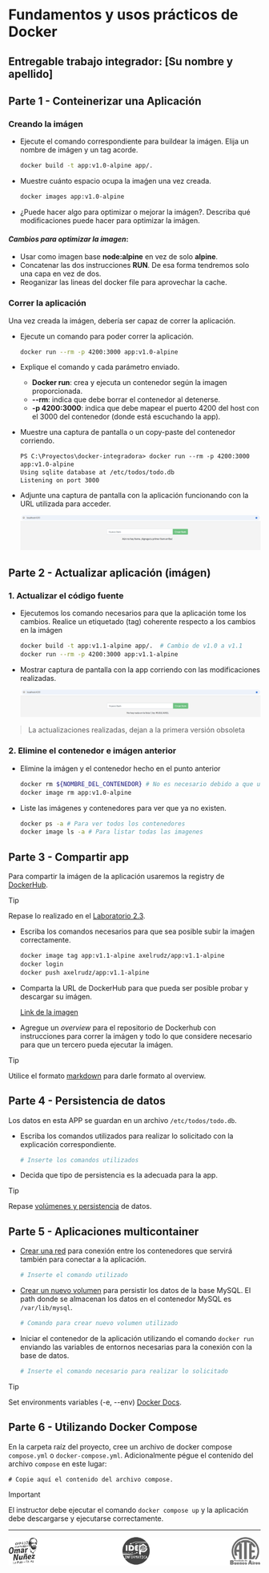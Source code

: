 # Fundamentos y usos prácticos de Docker

## Entregable trabajo integrador: [Su nombre y apellido]


## Parte 1 - Conteinerizar una Aplicación


### Creando la imágen

- Ejecute el comando correspondiente para buildear la imágen. Elija un nombre de imágen y un tag acorde. 

    ```bash
    docker build -t app:v1.0-alpine app/.
    ```
- Muestre cuánto espacio ocupa la imaǵen una vez creada.

    ```bash
    docker images app:v1.0-alpine
    ```
- ¿Puede hacer algo para optimizar o mejorar la imágen?. Describa qué modificaciones puede hacer para optimizar la imágen.

#### _Cambios para optimizar la imagen_:
- Usar como imagen base **node:alpine** en vez de solo **alpine**.
- Concatenar las dos instrucciones **RUN**. De esa forma tendremos solo una capa en vez de dos.
- Reoganizar las lineas del docker file para aprovechar la cache.



### Correr la aplicación

Una vez creada la imágen, debería ser capaz de correr la aplicación.


- Ejecute un comando para poder correr la aplicación.
    ```bash
    docker run --rm -p 4200:3000 app:v1.0-alpine
    ```
- Explique el comando y cada parámetro enviado.
    - **Docker run**: crea y ejecuta un contenedor según la imagen proporcionada.
    - **--rm**: indica que debe borrar el contenedor al detenerse.
    - **-p 4200:3000**: indica que debe mapear el puerto 4200 del host con el 3000 del contenedor (donde está escuchando la app).
    
- Muestre una captura de pantalla o un copy-paste del contenedor corriendo.

    ```
    PS C:\Proyectos\docker-integradora> docker run --rm -p 4200:3000 app:v1.0-alpine
    Using sqlite database at /etc/todos/todo.db
    Listening on port 3000
    ```

- Adjunte una captura de pantalla con la aplicación funcionando con la URL utilizada para acceder.

    ![Screenshot](./imgs/url-app-corriendo.png)


## Parte 2 - Actualizar aplicación (imágen)

### 1. Actualizar el código fuente

- Ejecutemos los comando necesarios para que la aplicación tome los cambios. Realice un etiquetado (tag) coherente respecto a los cambios en la imágen
    
    ```bash
    docker build -t app:v1.1-alpine app/.  # Cambio de v1.0 a v1.1
    docker run --rm -p 4200:3000 app:v1.1-alpine
    ```

- Mostrar captura de pantalla con la app corriendo con las modificaciones realizadas.

    ![Screenshot](./imgs/url-app-corriendo-2.png)

> La actualizaciones realizadas, dejan a la primera versión obsoleta

### 2. Elimine el contenedor e imágen anterior

- Elimine la imágen y el contenedor hecho en el punto anterior

    ```bash
    docker rm ${NOMBRE_DEL_CONTENEDOR} # No es necesario debido a que usé el flag --rm anteriormente.
    docker image rm app:v1.0-alpine
    ```

- Liste las imágenes y contenedores para ver que ya no existen.

    ```bash
    docker ps -a # Para ver todos los contenedores
    docker image ls -a # Para listar todas las imagenes
    ```


## Parte 3 - Compartir app

Para compartir la imágen de la aplicación usaremos la registry de [DockerHub](https://hub.docker.com/).

> [!TIP]
> Repase lo realizado en el [Laboratorio 2.3](https://github.com/kity-linuxero/docker_410_practicas/blob/main/labs/02-conceptos-basicos/23-images-push.md#3-subimos-a-la-registry).


- Escriba los comandos necesarios para que sea posible subir la imaǵen correctamente.

    ```bash
    docker image tag app:v1.1-alpine axelrudz/app:v1.1-alpine
    docker login
    docker push axelrudz/app:v1.1-alpine
    ```

- Comparta la URL de DockerHub para que pueda ser posible probar y descargar su imágen.

    [Link de la imagen](https://hub.docker.com/r/axelrudz/app)

- Agregue un _overview_ para el repositorio de Dockerhub con instrucciones para correr la imágen y todo lo que considere necesario para que un tercero pueda ejecutar la imágen.

> [!TIP]
> Utilice el formato [markdown](https://docs.github.com/es/get-started/writing-on-github/getting-started-with-writing-and-formatting-on-github/basic-writing-and-formatting-syntax) para darle formato al overview.


## Parte 4 - Persistencia de datos

Los datos en esta APP se guardan en un archivo `/etc/todos/todo.db`.

- Escriba los comandos utilizados para realizar lo solicitado con la explicación correspondiente.

    ```bash
    # Inserte los comandos utilizados
    ```

- Decida que tipo de persistencia es la adecuada para la app.

> [!TIP]
> Repase [volúmenes y persistencia](https://docker.idepba.com.ar/clase4.html#/volumenes) de datos.


## Parte 5 - Aplicaciones multicontainer


- [Crear una red](https://docker.idepba.com.ar/clase4.html#/network_create) para conexión entre los contenedores que servirá también para conectar a la aplicación.

    ```bash
    # Inserte el comando utilizado
    ```
- [Crear un nuevo volumen](https://docker.idepba.com.ar/clase4.html#/volume_create) para persistir los datos de la base MySQL. El path donde se almacenan los datos en el contenedor MySQL es `/var/lib/mysql`.
    
    ```bash
    # Comando para crear nuevo volumen utilizado
    ```
- Iniciar el contenedor de la aplicación utilizando el comando `docker run` enviando las variables de entornos necesarias para la conexión con la base de datos.

    ```bash
    # Inserte el comando necesario para realizar lo solicitado
    ```

> [!TIP]
> Set environments variables (-e, --env) [Docker Docs](https://docs.docker.com/reference/cli/docker/container/run/#env).




## Parte 6 - Utilizando Docker Compose

En la carpeta raíz del proyecto, cree un archivo de docker compose `compose.yml` o `docker-compose.yml`. Adicionalmente pégue el contenido del archivo `compose` en este lugar:

```compose
# Copie aquí el contenido del archivo compose.
```

> [!IMPORTANT]  
> El instructor debe ejecutar el comando `docker compose up` y la aplicación debe descargarse y ejecutarse correctamente.

----


<p align="center">
  <img src="./imgs/logos.footer.gray.webp">
</p>




